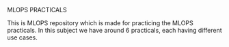 MLOPS PRACTICALS 

This is MLOPS repository which is made for practicing the MLOPS practicals. In this subject we have around 6 practicals, each having different use cases.